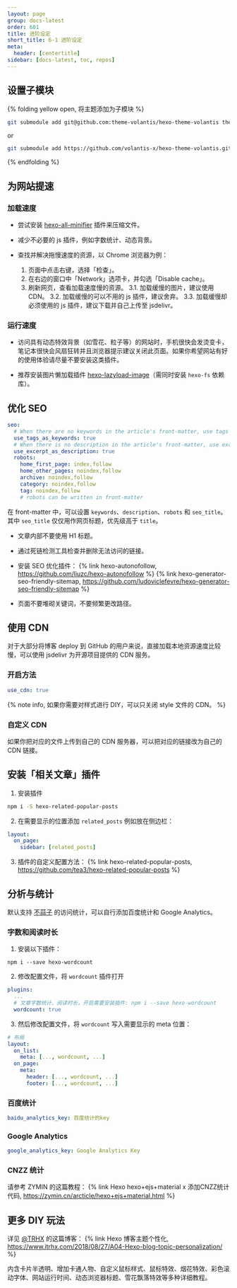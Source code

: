 ```yaml
---
layout: page
group: docs-latest
order: 601
title: 进阶设定
short_title: 6-1 进阶设定
meta:
  header: [centertitle]
sidebar: [docs-latest, toc, repos]
---
```


## 设置子模块

{% folding yellow open, 将主题添加为子模块 %}

```sh
git submodule add git@github.com:theme-volantis/hexo-theme-volantis themes/volantis
```
or
```sh
git submodule add https://github.com/volantis-x/hexo-theme-volantis.git themes/volantis
```

{% endfolding %}

## 为网站提速

### 加载速度

- 尝试安装 [hexo-all-minifier](https://github.com/chenzhutian/hexo-all-minifier) 插件来压缩文件。

- 减少不必要的 js 插件，例如字数统计、动态背景。

- 查找并解决拖慢速度的资源，以 Chrome 浏览器为例：
  1. 页面中点击右键，选择「检查」。
  2. 在右边的窗口中「Network」选项卡，并勾选「Disable cache」。
  3. 刷新网页，查看加载速度慢的资源。
    3.1. 加载缓慢的图片，建议使用 CDN。
    3.2. 加载缓慢的可以不用的 js 插件，建议舍弃。
    3.3. 加载缓慢却必须使用的 js 插件，建议下载并自己上传至 jsdelivr。

### 运行速度

- 访问具有动态特效背景（如雪花、粒子等）的网站时，手机很快会发烫变卡，笔记本很快会风扇狂转并且浏览器提示建议关闭此页面。如果你希望网站有好的使用体验请尽量不要安装这类插件。

<!--
- 强烈推荐安装 [hexo-offline](https://github.com/JLHwung/hexo-offline) 插件，初次加载速度不变，后期切换页面和刷新网页速度越来越快。
-->

- 推荐安装图片懒加载插件 [hexo-lazyload-image](https://github.com/Troy-Yang/hexo-lazyload-image)（需同时安装 `hexo-fs` 依赖库）。


## 优化 SEO

```yaml blog/_config.volantis.yml
seo:
  # When there are no keywords in the article's front-matter, use tags as keywords.
  use_tags_as_keywords: true
  # When there is no description in the article's front-matter, use excerpt as the description.
  use_excerpt_as_description: true
  robots:
    home_first_page: index,follow
    home_other_pages: noindex,follow
    archive: noindex,follow
    category: noindex,follow
    tag: noindex,follow
    # robots can be written in front-matter
```

在 front-matter 中，可以设置 `keywords`、`description`、`robots` 和 `seo_title`。其中 `seo_title` 仅仅用作网页标题，优先级高于 `title`。

- 文章内部不要使用 H1 标题。

- 通过死链检测工具检查并删除无法访问的链接。

- 安装 SEO 优化插件：
  {% link hexo-autonofollow, https://github.com/liuzc/hexo-autonofollow %}
  {% link hexo-generator-seo-friendly-sitemap, https://github.com/ludoviclefevre/hexo-generator-seo-friendly-sitemap %}

- 页面不要堆砌关键词，不要频繁更改路径。


## 使用 CDN

对于大部分将博客 deploy 到 GitHub 的用户来说，直接加载本地资源速度比较慢，可以使用 jsdelivr 为开源项目提供的 CDN 服务。

### 开启方法

```yaml blog/_config.yml
use_cdn: true
```

{% note info, 如果你需要对样式进行 DIY，可以只关闭 style 文件的 CDN。 %}

### 自定义 CDN

如果你把对应的文件上传到自己的 CDN 服务器，可以把对应的链接改为自己的 CDN 链接。


## 安装「相关文章」插件

1. 安装插件
```sh
npm i -S hexo-related-popular-posts
```

2. 在需要显示的位置添加 `related_posts` 例如放在侧边栏：
```yaml blog/_config.volantis.yml
layout:
  on_page:
    sidebar: [related_posts]
```

3. 插件的自定义配置方法：
{% link hexo-related-popular-posts, https://github.com/tea3/hexo-related-popular-posts %}

## 分析与统计

默认支持 [不蒜子](http://busuanzi.ibruce.info/) 的访问统计，可以自行添加百度统计和 Google Analytics。

### 字数和阅读时长

1. 安装以下插件：
```
npm i --save hexo-wordcount
```
2. 修改配置文件，将 `wordcount` 插件打开
```yaml blog/_config.volantis.yml
plugins:
  ...
  # 文章字数统计、阅读时长，开启需要安装插件: npm i --save hexo-wordcount
  wordcount: true
```
3. 然后修改配置文件，将 `wordcount` 写入需要显示的 meta 位置：
```yaml blog/_config.volantis.yml
# 布局
layout:
  on_list:
    meta: [..., wordcount, ...]
  on_page:
    meta:
      header: [..., wordcount, ...]
      footer: [..., wordcount, ...]
```

### 百度统计

```yaml blog/_config.yml
baidu_analytics_key: 百度统计的key
```


### Google Analytics

```yaml blog/_config.yml
google_analytics_key: Google Analytics Key
```

### CNZZ 统计

请参考 ZYMIN 的这篇教程：
{% link Hexo hexo+ejs+material x 添加CNZZ统计代码, https://zymin.cn/arcticle/hexo+ejs+material.html %}

## 更多 DIY 玩法


详见 [@TRHX](https://www.itrhx.com) 的这篇博客：
{% link Hexo 博客主题个性化, https://www.itrhx.com/2018/08/27/A04-Hexo-blog-topic-personalization/ %}

内含卡片半透明、增加卡通人物、自定义鼠标样式、鼠标特效、烟花特效、彩色滚动字体、网站运行时间、动态浏览器标题、雪花飘落特效等多种详细教程。



